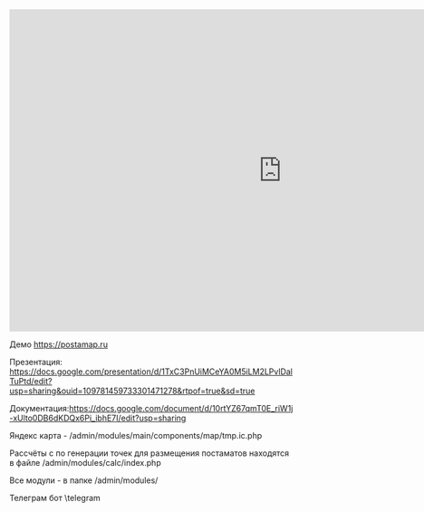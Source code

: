 <iframe src="https://docs.google.com/presentation/d/e/2PACX-1vQUJM8174H89oeuBl23c_rF5bwkL5KmfwO0eiM0HTlnTFqMZT45lhNEiOFnfgZ_Kg/embed?start=false&loop=false&delayms=3000" frameborder="0" width="960" height="569" allowfullscreen="true" mozallowfullscreen="true" webkitallowfullscreen="true"></iframe>


Демо https://postamap.ru

Презентация: https://docs.google.com/presentation/d/1TxC3PnUiMCeYA0M5iLM2LPvlDalTuPtd/edit?usp=sharing&ouid=109781459733301471278&rtpof=true&sd=true

Документация:https://docs.google.com/document/d/10rtYZ67qmT0E_riW1j-xUlto0DB6dKDQx6Pi_ibhE7I/edit?usp=sharing

Яндекс карта - /admin/modules/main/components/map/tmp.ic.php

Рассчёты c по генерации точек для размещения постаматов находятся в файле /admin/modules/calc/index.php

Все модули - в папке /admin/modules/

Телеграм бот \telegram
